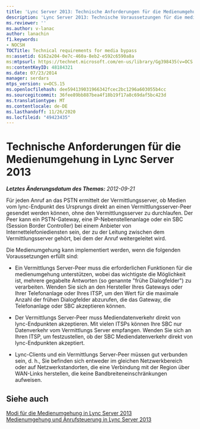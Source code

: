 ```yaml
---
title: 'Lync Server 2013: Technische Anforderungen für die Medienumgehung'
description: 'Lync Server 2013: Technische Voraussetzungen für die medienumgehung.'
ms.reviewer: ''
ms.author: v-lanac
author: lanachin
f1.keywords:
- NOCSH
TOCTitle: Technical requirements for media bypass
ms:assetid: 6162a204-0e7c-460a-8eb2-e592c6590a8a
ms:mtpsurl: https://technet.microsoft.com/en-us/library/Gg398435(v=OCS.15)
ms:contentKeyID: 48184321
ms.date: 07/23/2014
manager: serdars
mtps_version: v=OCS.15
ms.openlocfilehash: dee594139031966342fcec2bc1296a603055b4cc
ms.sourcegitcommit: 36fee89bb887bea4f18b19f17a8c69daf5bc423d
ms.translationtype: MT
ms.contentlocale: de-DE
ms.lasthandoff: 11/26/2020
ms.locfileid: "49423435"
---
```

# <a name="technical-requirements-for-media-bypass-in-lync-server-2013"></a>Technische Anforderungen für die Medienumgehung in Lync Server 2013

<div data-xmlns="http://www.w3.org/1999/xhtml">

<div class="topic" data-xmlns="http://www.w3.org/1999/xhtml" data-msxsl="urn:schemas-microsoft-com:xslt" data-cs="https://msdn.microsoft.com/">

<div data-asp="https://msdn2.microsoft.com/asp">



</div>

<div id="mainSection">

<div id="mainBody">

<span> </span>

_**Letztes Änderungsdatum des Themas:** 2012-09-21_

Für jeden Anruf an das PSTN ermittelt der Vermittlungsserver, ob Medien vom lync-Endpunkt des Ursprungs direkt an einen Vermittlungsserver-Peer gesendet werden können, ohne den Vermittlungsserver zu durchlaufen. Der Peer kann ein PSTN-Gateway, eine IP-Nebenstellenanlage oder ein SBC (Session Border Controller) bei einem Anbieter von Internettelefoniediensten sein, der zu der Leitung zwischen dem Vermittlungsserver gehört, bei dem der Anruf weitergeleitet wird.

Die Medienumgehung kann implementiert werden, wenn die folgenden Voraussetzungen erfüllt sind:

  - Ein Vermittlungs Server-Peer muss die erforderlichen Funktionen für die medienumgehung unterstützen, wobei das wichtigste die Möglichkeit ist, mehrere gegabelte Antworten (so genannte "frühe Dialogfelder") zu verarbeiten. Wenden Sie sich an den Hersteller Ihres Gateways oder Ihrer Telefonanlage oder Ihres ITSP, um den Wert für die maximale Anzahl der frühen Dialogfelder abzurufen, die das Gateway, die Telefonanlage oder SBC akzeptieren können.

  - Der Vermittlungs Server-Peer muss Mediendatenverkehr direkt von lync-Endpunkten akzeptieren. Mit vielen ITSPs können Ihre SBC nur Datenverkehr vom Vermittlungs Server empfangen. Wenden Sie sich an Ihren ITSP, um festzustellen, ob der SBC Mediendatenverkehr direkt von lync-Endpunkten akzeptiert.

  - Lync-Clients und ein Vermittlungs Server-Peer müssen gut verbunden sein, d. h., Sie befinden sich entweder im gleichen Netzwerkbereich oder auf Netzwerkstandorten, die eine Verbindung mit der Region über WAN-Links herstellen, die keine Bandbreiteneinschränkungen aufweisen.

<div>

## <a name="see-also"></a>Siehe auch


[Modi für die Medienumgehung in Lync Server 2013](lync-server-2013-media-bypass-modes.md)  
[Medienumgehung und Anrufsteuerung in Lync Server 2013](lync-server-2013-media-bypass-and-call-admission-control.md)  
  

</div>

</div>

<span> </span>

</div>

</div>

</div>

